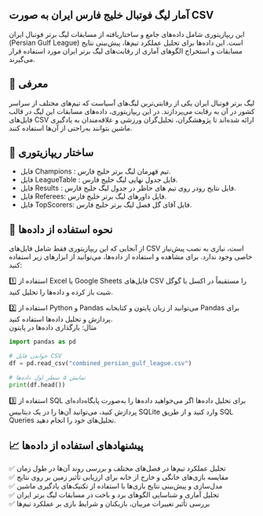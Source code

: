 ## آمار لیگ فوتبال خلیج فارس ایران به صورت CSV
این ریپازیتوری شامل داده‌های جامع و ساختاریافته از مسابقات لیگ برتر فوتبال ایران (Persian Gulf League) است. این داده‌ها برای تحلیل عملکرد تیم‌ها، پیش‌بینی نتایج مسابقات و استخراج الگوهای آماری از رقابت‌های لیگ برتر ایران مورد استفاده قرار می‌گیرند.

## 📌 معرفی
لیگ برتر فوتبال ایران یکی از رقابتی‌ترین لیگ‌های آسیاست که تیم‌های مختلف از سراسر کشور در آن به رقابت می‌پردازند. در این ریپازیتوری، داده‌های مسابقات این لیگ در قالب فایل‌های CSV ارائه شده‌اند تا پژوهشگران، تحلیل‌گران ورزشی و علاقه‌مندان به یادگیری ماشین بتوانند به‌راحتی از آن‌ها استفاده کنند.
## 📂 ساختار ریپازیتوری
- فایل Champions : تیم قهرمان لیگ برتر خلیج فارس.
- فایل LeagueTable : فایل جدول نهایی لیگ خلیج فارس.
- فایل Results : فایل نتایج رودر روی تیم های حاظر در جدول لیگ خلیج فارس.
- فایل Referees: فایل داورهای لیگ برتر خلیج فارس.
- فایل TopScorers: فایل آقای گل فصل لیگ برتر خلیج فارس.
## 🚀 نحوه استفاده از داده‌ها
از آنجایی که این ریپازیتوری فقط شامل فایل‌های CSV است، نیازی به نصب پیش‌نیاز خاصی وجود ندارد. برای مشاهده و استفاده از داده‌ها، می‌توانید از ابزارهای زیر استفاده کنید:

1️⃣ استفاده از Excel یا Google Sheets
فایل‌های CSV را مستقیماً در اکسل یا گوگل شیت باز کرده و داده‌ها را تحلیل کنید.

2️⃣ استفاده از Python و Pandas
می‌توانید از زبان پایتون و کتابخانه Pandas برای پردازش و تحلیل داده‌ها استفاده کنید.<br>
مثال: بارگذاری داده‌ها در پایتون
```python
import pandas as pd

# خواندن فایل CSV
df = pd.read_csv("combined_persian_gulf_league.csv")

# نمایش ۵ سطر اول داده‌ها
print(df.head())

```
3️⃣ استفاده از SQL برای تحلیل داده‌ها
اگر می‌خواهید داده‌ها را به‌صورت پایگاه‌داده‌ای پردازش کنید، می‌توانید آن‌ها را در یک دیتابیس SQLite وارد کنید و از طریق SQL Queries تحلیل‌های خود را انجام دهید.
## 📈 پیشنهادهای استفاده از داده‌ها
✅ تحلیل عملکرد تیم‌ها در فصل‌های مختلف و بررسی روند آن‌ها در طول زمان<br>
✅ مقایسه بازی‌های خانگی و خارج از خانه برای ارزیابی تأثیر زمین بر روی نتایج<br>
✅ مدل‌سازی و پیش‌بینی نتایج بازی‌ها با استفاده از تکنیک‌های یادگیری ماشین<br>
✅ تحلیل آماری و شناسایی الگوهای برد و باخت در مسابقات لیگ برتر ایران<br>
✅ بررسی تأثیر تغییرات مربیان، بازیکنان و شرایط بازی بر عملکرد تیم‌ها<br>
